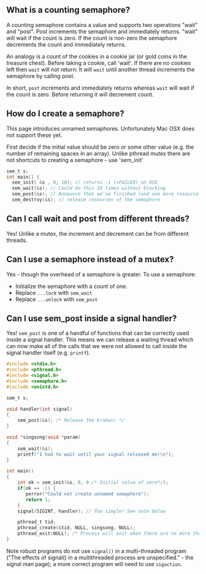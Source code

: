 ## What is a counting semaphore?
A counting semaphore contains a value and supports two operations "wait" and "post". Post increments the semaphore and immediately returns. "wait" will wait if the count is zero. If the count is non-zero the semaphore decrements the count and immediately returns.

An analogy is a count of the cookies in a cookie jar (or gold coins in the treasure chest). Before taking a cookie, call 'wait'. If there are no cookies left then `wait` will not return: It will `wait` until another thread increments the semaphore by calling post.

In short, `post` increments and immediately returns whereas `wait` will wait if the count is zero. Before returning it will decrement count.

## How do I create a semaphore?
This page introduces unnamed semaphores. Unfortunately Mac OSX does not support these yet.

First decide if the initial value should be zero or some other value (e.g. the number of remaining spaces in an array).
Unlike pthread mutex there are not shortcuts to creating a semaphore - use 'sem_init'
```C
sem_t s;
int main() {
  sem_init( &s , 0, 10); // returns -1 (=FAILED) on OSX
  sem_wait(&s); // Could do this 10 times without blocking
  sem_post(&s); // Announce that we've finished (and one more resource item is available; increment count)
  sem_destroy(&s); // release resources of the semaphore
```

## Can I call wait and post from different threads?
Yes! Unlike a mutex, the increment and decrement can be from different threads.

## Can I use a semaphore instead of a mutex?
Yes - though the overhead of a semaphore is greater. To use a semaphore:
* Initialize the semaphore with a count of one.
* Replace `...lock` with `sem_wait`
* Replace `...unlock` with `sem_post`

## Can I use sem_post inside a signal handler?
Yes! `sem_post` is one of a handful of functions that can be correctly used inside a signal handler.
This means we can release a waiting thread which can now make all of the calls that we were not
allowed to call inside the signal handler itself (e.g. `printf`).

```C
#include <stdio.h>
#include <pthread.h>
#include <signal.h>
#include <semaphore.h>
#include <unistd.h>

sem_t s;

void handler(int signal)
{
    sem_post(&s); /* Release the Kraken! */
}

void *singsong(void *param)
{
    sem_wait(&s);
    printf("I had to wait until your signal released me!\n");
}

int main()
{
    int ok = sem_init(&s, 0, 0 /* Initial value of zero*/); 
    if(ok == -1) {
       perror("Could not create unnamed semaphore");
       return 1;
    }
    signal(SIGINT, handler); // Too simple! See note below

    pthread_t tid;
    pthread_create(&tid, NULL, singsong, NULL);
    pthread_exit(NULL); /* Process will exit when there are no more threads */
}
```
Note robust programs do not use `signal()` in a multi-threaded program ("The effects of signal() in a multithreaded process are unspecified." - the signal man page); a more correct program will need to use `sigaction`.

